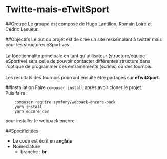 # Twitte-mais-eTwitSport

##Groupe
Le groupe est composé de Hugo Lantillon, Romain Loire et Cédric Lesueur.

##Objectifs
Le but du projet est de créé un site ressemblant à twitter mais pour les structures eSportives. <br><br>
La fonctionnalité principale en tant qu'utilisateur (structure/équipe eSportive) sera celle de pouvoir contacter différentes structure dans l'optique de programmer des entrainements (scrims) ou des tournois. <br><br>
Les résultats des tournois pourront ensuite être partagés sur **eTwitSport**.

##Installation
Faire `composer install` après avoir cloner le projet. <br>
Puis faire :
```
    composer require symfony/webpack-encore-pack
    yarn install
    yarn encore dev    
```
pour installer le webpack encore

##Spécificitées
* Le code est écrit en **anglais**
* Nomeclature
    * branche : **br**
